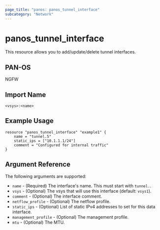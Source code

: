 ```yaml
---
page_title: "panos: panos_tunnel_interface"
subcategory: "Network"
---
```


# panos_tunnel_interface

This resource allows you to add/update/delete tunnel interfaces.


## PAN-OS

NGFW


## Import Name

```
<vsys>:<name>
```


## Example Usage

```hcl
resource "panos_tunnel_interface" "example1" {
    name = "tunnel.5"
    static_ips = ["10.1.1.1/24"]
    comment = "Configured for internal traffic"
}
```

## Argument Reference

The following arguments are supported:

* `name` - (Required) The interface's name.  This must start with `tunnel.`.
* `vsys` - (Optional) The vsys that will use this interface (default: `vsys1`).
* `comment` - (Optional) The interface comment.
* `netflow_profile` - (Optional) The netflow profile.
* `static_ips` - (Optional) List of static IPv4 addresses to set for this data
  interface.
* `management_profile` - (Optional) The management profile.
* `mtu` - (Optional) The MTU.
